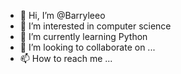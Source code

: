- 👋 Hi, I’m @Barryleeo
- 👀 I’m interested in computer science
- 🌱 I’m currently learning Python
- 💞️ I’m looking to collaborate on ...
- 📫 How to reach me ...

<!---
Barryleeo/Barryleeo is a ✨ special ✨ repository because its `README.md` (this file) appears on your GitHub profile.
You can click the Preview link to take a look at your changes.
--->
